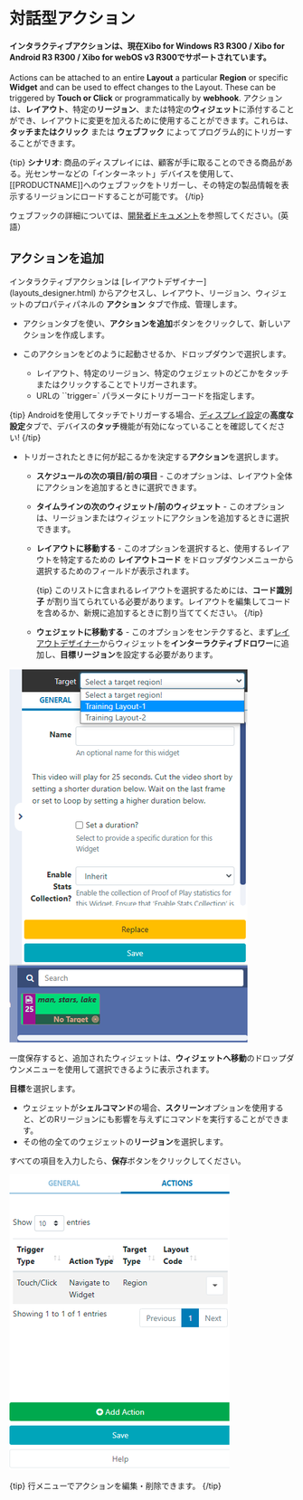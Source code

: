 <!--toc=layouts-->

# 対話型アクション

#### インタラクティブアクションは、現在Xibo for Windows R3 R300 / Xibo for Android R3 R300 / Xibo for webOS v3 R300でサポートされています。

Actions can be attached to an entire **Layout** a particular **Region** or specific **Widget** and can be used to effect changes to the Layout. These can be triggered by **Touch or Click** or programmatically by **webhook**.
アクションは、**レイアウト**、特定の**リージョン**、または特定の**ウィジェット**に添付することができ、レイアウトに変更を加えるために使用することができます。これらは、**タッチまたはクリック** または **ウェブフック** によってプログラム的にトリガーすることができます。

{tip}
**シナリオ**:
商品のディスプレイには、顧客が手に取ることのできる商品がある。光センサーなどの「インターネット」デバイスを使用して、[[PRODUCTNAME]]へのウェブフックをトリガーし、その特定の製品情報を表示するリージョンにロードすることが可能です。
{/tip}

ウェブフックの詳細については、[開発者ドキュメント](https://xibo.org.uk/docs/developer/player-control/webhooks)を参照してください。(英語）

## アクションを追加

インタラクティブアクションは [レイアウトデザイナー] (layouts_designer.html) からアクセスし、レイアウト、リージョン、ウィジェットのプロパティパネルの **アクション** タブで作成、管理します。

- アクションタブを使い、**アクションを追加**ボタンをクリックして、新しいアクションを作成します。

- このアクションをどのように起動させるか、ドロップダウンで選択します。
  - レイアウト、特定のリージョン、特定のウェジェットのどこかをタッチまたはクリックすることでトリガーされます。
  - URLの ``trigger=` パラメータにトリガーコードを指定します。

{tip}
Androidを使用してタッチでトリガーする場合、[ディスプレイ設定](display_settings.html)の**高度な設定**タブで、デバイスの**タッチ**機能が有効になっていることを確認してください!
{/tip}

- トリガーされたときに何が起こるかを決定する**アクション**を選択します。
  - **スケジュールの次の項目/前の項目** - このオプションは、レイアウト全体にアクションを追加するときに選択できます。

  - **タイムラインの次のウィジェット/前のウィジェット** - このオプションは、リージョンまたはウィジェットにアクションを追加するときに選択できます。

  - **レイアウトに移動する**  - このオプションを選択すると、使用するレイアウトを特定するための **レイアウトコード** をドロップダウンメニューから選択するためのフィールドが表示されます。

    {tip}
    このリストに含まれるレイアウトを選択するためには、**コード識別子** が割り当てられている必要があります。レイアウトを編集してコードを含めるか、新規に追加するときに割り当ててください。
    {/tip}

  - **ウェジェットに移動する**  - このオプションをセンテクすると、まず[レイアウトデザイナー](layouts_designer.html)からウィジェットを**インターラクティブドロワー**に追加し、**目標リージョン**を設定する必要があります。

![Navigate to Widget](img/v3.1_layouts_actions_navigate_widgets.png)

一度保存すると、追加されたウィジェットは、**ウィジェットへ移動**のドロップダウンメニューを使用して選択できるように表示されます。

**目標**を選択します。

- ウェジェットが**シェルコマンド**の場合、**スクリーン**オプションを使用すると、どのRリージョンにも影響を与えずにコマンドを実行することができます。
- その他の全てのウェジェットの**リージョン**を選択します。

すべての項目を入力したら、**保存**ボタンをクリックしてください。

![Saved Action](img\v3.1_layouts_action_saved.png)

{tip}
行メニューでアクションを編集・削除できます。
{/tip}

